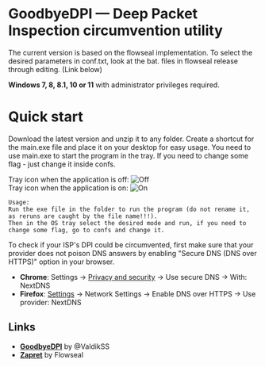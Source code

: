 GoodbyeDPI — Deep Packet Inspection circumvention utility
=========================
The current version is based on the flowseal implementation.
To select the desired parameters in conf.txt, look at the bat. files in flowseal release through editing. (Link below)

**Windows 7, 8, 8.1, 10 or 11** with administrator privileges required.

# Quick start

Download the latest version and unzip it to any folder. Create a shortcut for the main.exe file and place it on your desktop for easy usage.
You need to use main.exe to start the program in the tray.
If you need to change some flag  - just change it inside confs.

Tray icon when the application is off:
![Off](src_Tray/icons/icon-off.jpg) <br>
Tray icon when the application is on:
![On](src_Tray/icons/icon-on.png)

```
Usage:
Run the exe file in the folder to run the program (do not rename it, as reruns are caught by the file name!!!).
Then in the OS tray select the desired mode and run, if you need to change some flag, go to confs and change it.
```

To check if your ISP's DPI could be circumvented, first make sure that your provider does not poison DNS answers by enabling "Secure DNS (DNS over HTTPS)" option in your browser.

* **Chrome**: Settings → [Privacy and security](chrome://settings/security) → Use secure DNS → With: NextDNS
* **Firefox**: [Settings](about:preferences) → Network Settings → Enable DNS over HTTPS → Use provider: NextDNS

## Links
- **[GoodbyeDPI](https://github.com/ValdikSS/GoodbyeDPI/)** by @ValdikSS
- **[Zapret](https://github.com/Flowseal/zapret-discord-youtube)** by Flowseal

